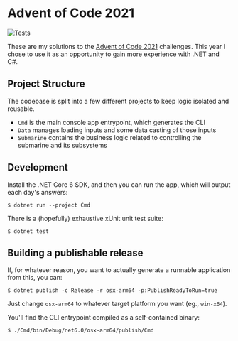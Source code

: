 # Advent of Code 2021

[![Tests](https://github.com/alexblackie/aoc-2021/actions/workflows/test.yaml/badge.svg)](https://github.com/alexblackie/aoc-2021/actions/workflows/test.yaml)

These are my solutions to the [Advent of Code 2021][0] challenges. This year I
chose to use it as an opportunity to gain more experience with .NET and C#.

[0]: https://adventofcode.com/2021

## Project Structure

The codebase is split into a few different projects to keep logic isolated and reusable.

- `Cmd` is the main console app entrypoint, which generates the CLI
- `Data` manages loading inputs and some data casting of those inputs
- `Submarine` contains the business logic related to controlling the submarine and its subsystems

## Development

Install the .NET Core 6 SDK, and then you can run the app, which will output
each day's answers:

```
$ dotnet run --project Cmd
```

There is a (hopefully) exhaustive xUnit unit test suite:

```
$ dotnet test
```

## Building a publishable release

If, for whatever reason, you want to actually generate a runnable application from this, you can:

```
$ dotnet publish -c Release -r osx-arm64 -p:PublishReadyToRun=true
```

Just change `osx-arm64` to whatever target platform you want (eg., `win-x64`).

You'll find the CLI entrypoint compiled as a self-contained binary:

```
$ ./Cmd/bin/Debug/net6.0/osx-arm64/publish/Cmd
```
